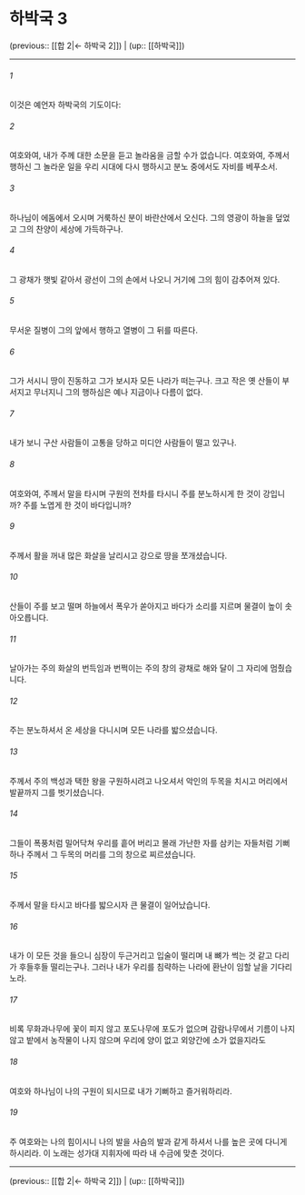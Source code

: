 # 하박국 3

(previous:: [[합 2|← 하박국 2]]) | (up:: [[하박국]])

***




###### 1 

이것은 예언자 하박국의 기도이다: 



###### 2 

여호와여, 내가 주께 대한 소문을 듣고 놀라움을 금할 수가 없습니다. 여호와여, 주께서 행하신 그 놀라운 일을 우리 시대에 다시 행하시고 분노 중에서도 자비를 베푸소서. 



###### 3 

하나님이 에돔에서 오시며 거룩하신 분이 바란산에서 오신다. 그의 영광이 하늘을 덮었고 그의 찬양이 세상에 가득하구나. 



###### 4 

그 광채가 햇빛 같아서 광선이 그의 손에서 나오니 거기에 그의 힘이 감추어져 있다. 



###### 5 

무서운 질병이 그의 앞에서 행하고 열병이 그 뒤를 따른다. 



###### 6 

그가 서시니 땅이 진동하고 그가 보시자 모든 나라가 떠는구나. 크고 작은 옛 산들이 부서지고 무너지니 그의 행하심은 예나 지금이나 다름이 없다. 



###### 7 

내가 보니 구산 사람들이 고통을 당하고 미디안 사람들이 떨고 있구나. 



###### 8 

여호와여, 주께서 말을 타시며 구원의 전차를 타시니 주를 분노하시게 한 것이 강입니까? 주를 노엽게 한 것이 바다입니까? 



###### 9 

주께서 활을 꺼내 많은 화살을 날리시고 강으로 땅을 쪼개셨습니다. 



###### 10 

산들이 주를 보고 떨며 하늘에서 폭우가 쏟아지고 바다가 소리를 지르며 물결이 높이 솟아오릅니다. 



###### 11 

날아가는 주의 화살의 번득임과 번쩍이는 주의 창의 광채로 해와 달이 그 자리에 멈췄습니다. 



###### 12 

주는 분노하셔서 온 세상을 다니시며 모든 나라를 밟으셨습니다. 



###### 13 

주께서 주의 백성과 택한 왕을 구원하시려고 나오셔서 악인의 두목을 치시고 머리에서 발끝까지 그를 벗기셨습니다. 



###### 14 

그들이 폭풍처럼 밀어닥쳐 우리를 흩어 버리고 몰래 가난한 자를 삼키는 자들처럼 기뻐하나 주께서 그 두목의 머리를 그의 창으로 찌르셨습니다. 



###### 15 

주께서 말을 타시고 바다를 밟으시자 큰 물결이 일어났습니다. 



###### 16 

내가 이 모든 것을 들으니 심장이 두근거리고 입술이 떨리며 내 뼈가 썩는 것 같고 다리가 후들후들 떨리는구나. 그러나 내가 우리를 침략하는 나라에 환난이 임할 날을 기다리노라. 



###### 17 

비록 무화과나무에 꽃이 피지 않고 포도나무에 포도가 없으며 감람나무에서 기름이 나지 않고 밭에서 농작물이 나지 않으며 우리에 양이 없고 외양간에 소가 없을지라도 



###### 18 

여호와 하나님이 나의 구원이 되시므로 내가 기뻐하고 즐거워하리라. 



###### 19 

주 여호와는 나의 힘이시니 나의 발을 사슴의 발과 같게 하셔서 나를 높은 곳에 다니게 하시리라. 이 노래는 성가대 지휘자에 따라 내 수금에 맞춘 것이다.

***

(previous:: [[합 2|← 하박국 2]]) | (up:: [[하박국]])
